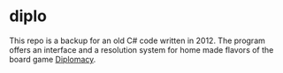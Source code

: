 # diplo

This repo is a backup for an old C# code written in 2012. The program offers an interface and a resolution system for home made flavors of the board game [Diplomacy](https://boardgamegeek.com/boardgame/483/diplomacy).
